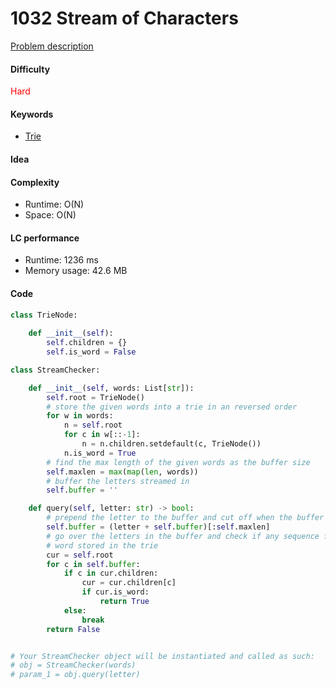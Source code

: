 1032 Stream of Characters
=======================
[Problem description](https://leetcode.com/problems/stream-of-characters/)

#### Difficulty
<span style="color:red">Hard</span>

#### Keywords
- [Trie](../categories/trie.md)


#### Idea


#### Complexity
- Runtime: O(N) 
- Space: O(N)
  
#### LC performance
- Runtime: 1236 ms
- Memory usage: 42.6 MB

#### Code
```python
class TrieNode:
    
    def __init__(self):
        self.children = {}
        self.is_word = False

class StreamChecker:

    def __init__(self, words: List[str]):
        self.root = TrieNode()
        # store the given words into a trie in an reversed order
        for w in words:
            n = self.root
            for c in w[::-1]:
                n = n.children.setdefault(c, TrieNode())
            n.is_word = True
        # find the max length of the given words as the buffer size
        self.maxlen = max(map(len, words))
        # buffer the letters streamed in
        self.buffer = ''

    def query(self, letter: str) -> bool:
        # prepend the letter to the buffer and cut off when the buffer is full
        self.buffer = (letter + self.buffer)[:self.maxlen]
        # go over the letters in the buffer and check if any sequence forms a 
        # word stored in the trie
        cur = self.root
        for c in self.buffer:
            if c in cur.children:
                cur = cur.children[c]
                if cur.is_word:
                    return True
            else:
                break
        return False


# Your StreamChecker object will be instantiated and called as such:
# obj = StreamChecker(words)
# param_1 = obj.query(letter)
```